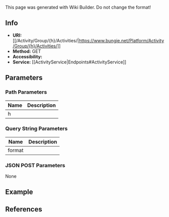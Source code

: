 <span class="wiki-builder">This page was generated with Wiki Builder. Do not change the format!</span>

## Info

* **URI:** [[/Activity/Group/{h}/Activities/|https://www.bungie.net/Platform/Activity/Group/{h}/Activities/]]
* **Method:** GET
* **Accessibility:** 
* **Service:** [[ActivityService|Endpoints#ActivityService]]

## Parameters
### Path Parameters
Name | Description
---- | -----------
h | 

### Query String Parameters
Name | Description
---- | -----------
format | 

### JSON POST Parameters
None

## Example


## References
